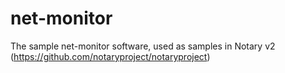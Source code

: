# net-monitor
The sample net-monitor software, used as samples in Notary v2 (https://github.com/notaryproject/notaryproject)
